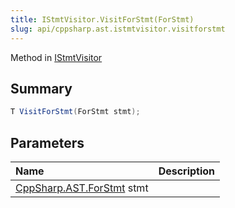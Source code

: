```yaml
---
title: IStmtVisitor.VisitForStmt(ForStmt)
slug: api/cppsharp.ast.istmtvisitor.visitforstmt
---
```

Method in [IStmtVisitor](/api/cppsharp/ast/istmtvisitor)

## Summary



```csharp
T VisitForStmt(ForStmt stmt);
```

## Parameters

|Name|Description|
|:---|:---|
|[CppSharp.AST.ForStmt](/api/cppsharp/ast/forstmt) stmt||


